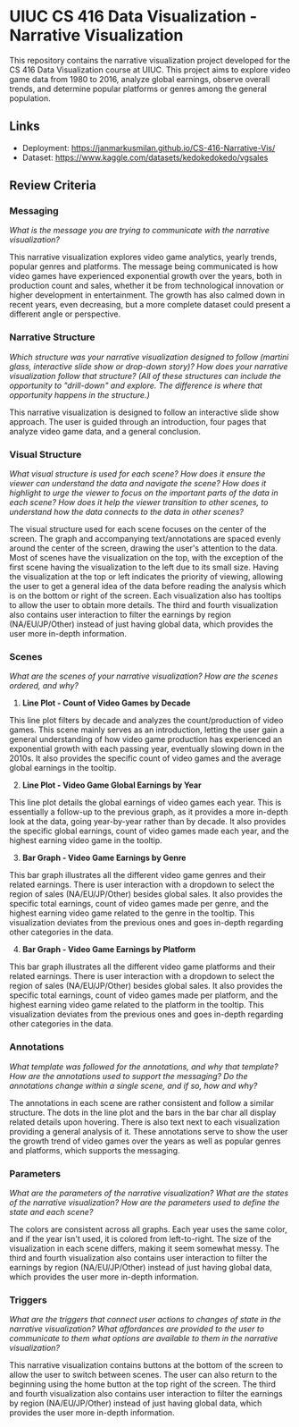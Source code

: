 # UIUC CS 416 Data Visualization - Narrative Visualization

This repository contains the narrative visualization project developed for the CS 416 Data Visualization course at UIUC. This project aims to explore video game data from 1980 to 2016, analyze global earnings, observe overall trends, and determine popular platforms or genres among the general population.

## Links

- Deployment: https://janmarkusmilan.github.io/CS-416-Narrative-Vis/
- Dataset: https://www.kaggle.com/datasets/kedokedokedo/vgsales

## Review Criteria

### Messaging

_What is the message you are trying to communicate with the narrative visualization?_

This narrative visualization explores video game analytics, yearly trends, popular genres and platforms. The message being communicated is how video games have experienced exponential growth over the years, both in production count and sales, whether it be from technological innovation or higher development in entertainment. The growth has also calmed down in recent years, even decreasing, but a more complete dataset could present a different angle or perspective.

### Narrative Structure

_Which structure was your narrative visualization designed to follow (martini glass, interactive slide show or drop-down story)? How does your narrative visualization follow that structure? (All of these structures can include the opportunity to "drill-down" and explore. The difference is where that opportunity happens in the structure.)_

This narrative visualization is designed to follow an interactive slide show approach. The user is guided through an introduction, four pages that analyze video game data, and a general conclusion.

### Visual Structure

_What visual structure is used for each scene? How does it ensure the viewer can understand the data and navigate the scene? How does it highlight to urge the viewer to focus on the important parts of the data in each scene? How does it help the viewer transition to other scenes, to understand how the data connects to the data in other scenes?_

The visual structure used for each scene focuses on the center of the screen. The graph and accompanying text/annotations are spaced evenly around the center of the screen, drawing the user's attention to the data. Most of scenes have the visualization on the top, with the exception of the first scene having the visualization to the left due to its small size. Having the visualization at the top or left indicates the priority of viewing, allowing the user to get a general idea of the data before reading the analysis which is on the bottom or right of the screen. Each visualization also has tooltips to allow the user to obtain more details. The third and fourth visualization also contains user interaction to filter the earnings by region (NA/EU/JP/Other) instead of just having global data, which provides the user more in-depth information.

### Scenes

_What are the scenes of your narrative visualization? How are the scenes ordered, and why?_

1. **Line Plot - Count of Video Games by Decade**

This line plot filters by decade and analyzes the count/production of video games. This scene mainly serves as an introduction, letting the user gain a general understanding of how video game production has experienced an exponential growth with each passing year, eventually slowing down in the 2010s. It also provides the specific count of video games and the average global earnings in the tooltip.

2. **Line Plot - Video Game Global Earnings by Year**

This line plot details the global earnings of video games each year. This is essentially a follow-up to the previous graph, as it provides a more in-depth look at the data, going year-by-year rather than by decade. It also provides the specific global earnings, count of video games made each year, and the highest earning video game in the tooltip.

3. **Bar Graph - Video Game Earnings by Genre**

This bar graph illustrates all the different video game genres and their related earnings. There is user interaction with a dropdown to select the region of sales (NA/EU/JP/Other) besides global sales. It also provides the specific total earnings, count of video games made per genre, and the highest earning video game related to the genre in the tooltip. This visualization deviates from the previous ones and goes in-depth regarding other categories in the data.

4. **Bar Graph - Video Game Earnings by Platform**

This bar graph illustrates all the different video game platforms and their related earnings. There is user interaction with a dropdown to select the region of sales (NA/EU/JP/Other) besides global sales. It also provides the specific total earnings, count of video games made per platform, and the highest earning video game related to the platform in the tooltip. This visualization deviates from the previous ones and goes in-depth regarding other categories in the data.

### Annotations

_What template was followed for the annotations, and why that template? How are the annotations used to support the messaging? Do the annotations change within a single scene, and if so, how and why?_

The annotations in each scene are rather consistent and follow a similar structure. The dots in the line plot and the bars in the bar char all display related details upon hovering. There is also text next to each visualization providing a general analysis of it. These annotations serve to show the user the growth trend of video games over the years as well as popular genres and platforms, which supports the messaging.

### Parameters

_What are the parameters of the narrative visualization? What are the states of the narrative visualization? How are the parameters used to define the state and each scene?_

The colors are consistent across all graphs. Each year uses the same color, and if the year isn't used, it is colored from left-to-right. The size of the visualization in each scene differs, making it seem somewhat messy. The third and fourth visualization also contains user interaction to filter the earnings by region (NA/EU/JP/Other) instead of just having global data, which provides the user more in-depth information.

### Triggers

_What are the triggers that connect user actions to changes of state in the narrative visualization? What affordances are provided to the user to communicate to them what options are available to them in the narrative visualization?_

This narrative visualization contains buttons at the bottom of the screen to allow the user to switch between scenes. The user can also return to the beginning using the home button at the top right of the screen. The third and fourth visualization also contains user interaction to filter the earnings by region (NA/EU/JP/Other) instead of just having global data, which provides the user more in-depth information.

